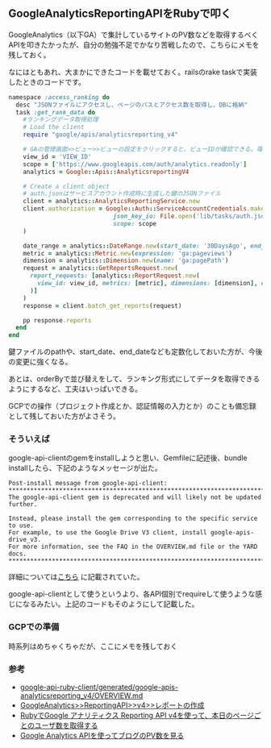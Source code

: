 ## GoogleAnalyticsReportingAPIをRubyで叩く

GoogleAnalytics（以下GA）で集計しているサイトのPV数などを取得するべくAPIを叩きたかったが、自分の勉強不足でかなり苦戦したので、こちらにメモを残しておく。

なにはともあれ、大まかにできたコードを載せておく。railsのrake taskで実装したときのコードです。

```ruby
namespace :access_ranking do
  desc "JSONファイルにアクセスし、ページのパスとアクセス数を取得し、DBに格納"
  task :get_rank_data do
    #ランキングデータ取得処理
    # Load the client
    require "google/apis/analyticsreporting_v4"

    # GAの管理画面>>ビュー>>ビューの設定をクリックすると、ビューIDが確認できる。環境変数等で管理しておく。
    view_id = 'VIEW_ID'
    scope = ['https://www.googleapis.com/auth/analytics.readonly']
    analytics = Google::Apis::AnalyticsreportingV4

    # Create a client object
    # auth.jsonはサービスアカウント作成時に生成した鍵のJSONファイル
    client = analytics::AnalyticsReportingService.new
    client.authorization = Google::Auth::ServiceAccountCredentials.make_creds(
                             json_key_io: File.open('lib/tasks/auth.json'),
                             scope: scope
    )

    date_range = analytics::DateRange.new(start_date: '30DaysAgo', end_date: 'today')
    metric = analytics::Metric.new(expression: 'ga:pageviews')
    dimension = analytics::Dimension.new(name: 'ga:pagePath')
    request = analytics::GetReportsRequest.new(
      report_requests: [analytics::ReportRequest.new(
        view_id: view_id, metrics: [metric], dimensions: [dimension], date_ranges: [date_range]
      )]
    )
    response = client.batch_get_reports(request)

    pp response.reports
  end
end
```

鍵ファイルのpathや、start_date、end_dateなども定数化しておいた方が、今後の変更に強くなる。

あとは、orderByで並び替えをして、ランキング形式にしてデータを取得できるようにするなど、工夫はいっぱいできる。

GCPでの操作（プロジェクト作成とか、認証情報の入力とか）のことも備忘録として残しておいた方がよさそう。

### そういえば

google-api-clientのgemをinstallしようと思い、Gemfileに記述後、bundle installしたら、下記のようなメッセージが出た。

```
Post-install message from google-api-client:      
*******************************************************************************    
The google-api-client gem is deprecated and will likely not be updated further.   

Instead, please install the gem corresponding to the specific service to use.   
For example, to use the Google Drive V3 client, install google-apis-drive_v3.       
For more information, see the FAQ in the OVERVIEW.md file or the YARD docs.  
*******************************************************************************  
```

詳細については[こちら](https://github.com/googleapis/google-api-ruby-client/blob/main/google-api-client/OVERVIEW.md) に記載されていた。

google-api-clientとして使うというより、各API個別でrequireして使うような感じになるみたい。上記のコードもそのようにして記載した。

### GCPでの準備
時系列はめちゃくちゃだが、ここにメモを残しておく


### 参考
- [google-api-ruby-client/generated/google-apis-analyticsreporting_v4/OVERVIEW.md](https://github.com/googleapis/google-api-ruby-client/blob/main/generated/google-apis-analyticsreporting_v4/OVERVIEW.md)
- [GoogleAnalytics>>ReportingAPI>>v4>>レポートの作成](https://developers.google.com/analytics/devguides/reporting/core/v4/basics?hl=ja#reports)
- [RubyでGoogle アナリティクス Reporting API v4を使って、本日のページごとのユーザ数を取得する](https://shingo-sasaki-0529.hatenablog.com/entry/google_analytics_api_by_ruby)
- [Google Analytics APIを使ってブログのPV数を見る](https://www.nogawanogawa.work/entry/google_analytics_api)




